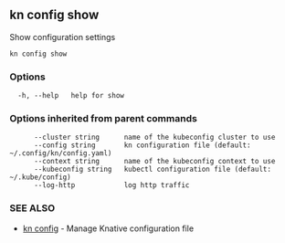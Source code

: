 ## kn config show

Show configuration settings

```
kn config show
```

### Options

```
  -h, --help   help for show
```

### Options inherited from parent commands

```
      --cluster string      name of the kubeconfig cluster to use
      --config string       kn configuration file (default: ~/.config/kn/config.yaml)
      --context string      name of the kubeconfig context to use
      --kubeconfig string   kubectl configuration file (default: ~/.kube/config)
      --log-http            log http traffic
```

### SEE ALSO

* [kn config](kn_config.md)	 - Manage Knative configuration file

